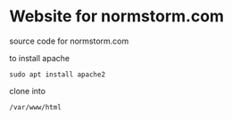# Website for normstorm.com
source code for normstorm.com

to install apache

```
sudo apt install apache2
```

clone into 

```
/var/www/html
```
